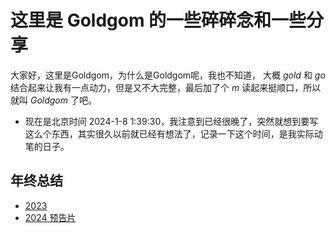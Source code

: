 # 这里是 Goldgom 的一些碎碎念和一些分享

大家好，这里是Goldgom，为什么是Goldgom呢，我也不知道， 大概 *gold* 和 *go* 结合起来让我有一点动力，但是又不大完整，最后加了个 *m* 读起来挺顺口，所以就叫 *Goldgom* 了吧。

- 现在是北京时间 2024-1-8 1:39:30，我注意到已经很晚了，突然就想到要写这么个东西，其实很久以前就已经有想法了，记录一下这个时间，是我实际动笔的日子。

## 年终总结

- [2023](年终总结/2023.md)
- [2024 预告片](年终总结/2024.md)